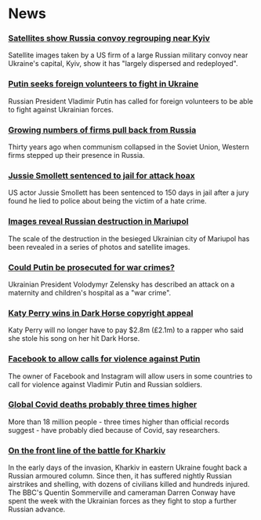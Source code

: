 # News
### [Satellites show Russia convoy regrouping near Kyiv](https://www.bbc.com/news/world-europe-60702464)
Satellite images taken by a US firm of a large Russian military convoy near Ukraine's capital, Kyiv, show it has "largely dispersed and redeployed".
### [Putin seeks foreign volunteers to fight in Ukraine](https://www.bbc.com/news/world-europe-60705486)
Russian President Vladimir Putin has called for foreign volunteers to be able to fight against Ukrainian forces.
### [Growing numbers of firms pull back from Russia](https://www.bbc.com/news/business-60571133)
Thirty years ago when communism collapsed in the Soviet Union, Western firms stepped up their presence in Russia. 
### [Jussie Smollett sentenced to jail for attack hoax](https://www.bbc.com/news/world-us-canada-60695975)
US actor Jussie Smollett has been sentenced to 150 days in jail after a jury found he lied to police about being the victim of a hate crime.
### [Images reveal Russian destruction in Mariupol](https://www.bbc.com/news/world-europe-60695465)
The scale of the destruction in the besieged Ukrainian city of Mariupol has been revealed in a series of photos and satellite images.
### [Could Putin be prosecuted for war crimes?](https://www.bbc.com/news/world-60690688)
Ukrainian President Volodymyr Zelensky has described an attack on a maternity and children's hospital as a "war crime". 
### [Katy Perry wins in Dark Horse copyright appeal](https://www.bbc.com/news/entertainment-arts-60705977)
Katy Perry will no longer have to pay $2.8m (£2.1m) to a rapper who said she stole his song on her hit Dark Horse.
### [Facebook to allow calls for violence against Putin](https://www.bbc.com/news/technology-60702619)
The owner of Facebook and Instagram will allow users in some countries to call for violence against Vladimir Putin and Russian soldiers. 
### [Global Covid deaths probably three times higher](https://www.bbc.com/news/health-60690251)
More than 18 million people - three times higher than official records suggest - have probably died because of Covid, say researchers.
### [On the front line of the battle for Kharkiv](https://www.bbc.com/news/world-europe-60693166)
In the early days of the invasion, Kharkiv in eastern Ukraine fought back a Russian armoured column. Since then, it has suffered nightly Russian airstrikes and shelling, with dozens of civilians killed and hundreds injured. The BBC's Quentin Sommerville and cameraman Darren Conway have spent the week with the Ukrainian forces as they fight to stop a further Russian advance. 
